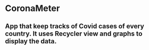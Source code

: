 # CoronaMeter
## App that keep tracks of Covid cases of every country. It uses Recycler view and graphs to display the data.
